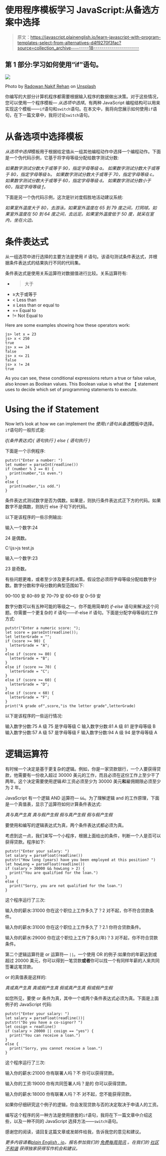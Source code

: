 # 使用程序模板学习 JavaScript:从备选方案中选择

> 原文：<https://javascript.plainenglish.io/learn-javascript-with-program-templates-select-from-alternatives-d4f9270f3fac?source=collection_archive---------18----------------------->

## 第 1 部分:学习如何使用“if”语句。

![](img/3610213b151379ecead12f2c550c6a0c.png)

Photo by [Radowan Nakif Rehan](https://unsplash.com/@radowanrehan?utm_source=medium&utm_medium=referral) on [Unsplash](https://unsplash.com?utm_source=medium&utm_medium=referral)

你编写的大部分计算机程序都需要根据输入程序的数据做出决策。对于这些情况，您可以使用一个程序模板— *从选项中选择*。有两种 JavaScript 编程结构可以用来实现这个模板——`if`语句和`switch`语句。在本文中，我将向您展示如何使用`if`语句，在下一篇文章中，我将讨论`switch`语句。

# 从备选项中选择模板

*从选项中选择*模板用于根据给定值从一组其他编程动作中选择一个编程动作。下面是一个伪代码示例，它基于将字母等级分配给数字测试分数:

*如果数字测试分数大于或等于 90，指定字母等级 a。
如果数字测试分数大于或等于 80，指定字母等级 b。
如果数字测试分数大于或等于 70，指定字母等级 c。
如果数字测试分数大于或等于 60，指定字母等级 d。
如果数字测试分数小于 60，指定字母等级 f。*

下面是另一个伪代码示例，这次是针对度假胜地活动建议系统:

*如果室外温度大于 80，去游泳。如果室外温度在 65 到 79 度之间，打网球。如果室外温度在 50 到 64 度之间，去远足。如果室外温度低于 50 度，就呆在室内，坐在火边。*

# 条件表达式

从一组选项中进行选择的主要方法是使用 if 语句。该语句测试条件表达式，并根据条件表达式的结果执行不同的代码集。

条件表达式是使用关系运算符对数据值进行比较。关系运算符有:

*   >大于
*   ≥大于或等于
*   < Less than
*   ≤ Less than or equal to
*   == Equal to
*   != Not Equal to

Here are some examples showing how these operators work:

```
js> let x = 23
js> x < 250
true
js> x == 24
false
js> x <= 21
false
js> x != 24
true
```

As you can see, these conditional expressions return a true or false value, also known as Boolean values. This Boolean value is what the 【 statement uses to decide which set of programming statements to execute.

# Using the if Statement

Now let’s look at how we can implement the *使用`if`语句从备选*模板中选择。`if`语句的一般形式是:

*if(条件表达式){
语句执行
}
else {
语句执行
}*

下面是一个示例程序:

```
putstr("Enter a number: ")
let number = parseInt(readline())
if (number % 2 == 0) {
  print(number,"is even.")
}
else {
  print(number,"is odd.")
}
```

条件表达式测试数字是否为偶数。如果是，则执行条件表达式正下方的代码。如果数字不是偶数，则执行 else 子句下的代码。

以下是该程序的一些示例输出:

输入一个数字:24

24 是偶数。

C:\js>js test.js

输入一个数字:23

23 是奇数。

有些问题更难，或者至少涉及更多的决策。假设您必须将字母等级分配给数字分数。数字分数和字母分数的典型范围如下:

90–100 安
80–89 安
70–79 安
60–69 安
0–59 安

数字分数可以有五种可能的等级之一。你不能用简单的 *if-else* 语句来解决这个问题。你需要一个更复杂的 if 语句——if-else if 语句。下面是分配字母等级的工作方式:

```
putstr("Enter a numeric score: ");
let score = parseInt(readline());
let letterGrade = "";
if (score >= 90) {
  letterGrade = "A";
}
else if (score >= 80) {
  letterGrade = "B";
}
else if (score >= 70) {
  letterGrade = "C";
}
else if (score >= 60) {
  letterGrade = "D";
}
else if (score < 60) {
  letterGrade = "F";
}
print("A grade of",score,"is the letter grade",letterGrade)
```

以下是该程序的一些运行情况:

输入数字分数:75
A 级 75 是字母等级 C
输入数字分数:81
A 级 81 是字母等级 B
输入数字分数:57
A 级 57 是字母等级 F
输入数字分数:94
A 级 94 是字母等级 A

# 逻辑运算符

有时候一个决定是基于更复杂的逻辑。例如，你是一家贷款银行，一个人要获得贷款，他需要有一份收入超过 30000 美元的工作，而且必须在这份工作上至少干了两年。这个决定需要使用逻辑*和*:工资必须至少为 30000 美元**和**雇佣期限必须至少为 2 年。

JavaScript 有一个逻辑 AND 运算符— `&&`。为了理解逻辑 and 的工作原理，下面是一个真值表，显示了运算符如何计算条件表达式:

*真与真产生真
真与假产生假
假与真产生假
假与假产生假*

要使用和编写的逻辑表达式为真，两个条件表达式都必须为真。

考虑到这一点，我们来写一个小程序，根据上面给出的条件，判断一个人是否可以获得贷款。程序如下:

```
putstr("Enter your salary: ")
let salary = parseFloat(readline())
putstr("How long (years) have you been employed at this position? ")
let howLong = parseFloat(readline())
if (salary > 30000 && howLong > 2) {
  print("You are qualified for the loan.")
}
else {
  print("Sorry, you are not qualified for the loan.")
}
```

这个程序运行了三次:

输入你的薪水:31000
你在这个职位上工作多久了？2
对不起，你不符合贷款条件。

输入你的薪水:31000
你在这个职位上工作多久了？2.1
你符合贷款条件。

输入你的薪水:29000
你在这个职位上工作了多久(年)？3
对不起，你不符合贷款条件。

第二个逻辑运算符是 or 运算符— `||`。一个使用 OR 的例子:如果你的年薪达到或超过 20000 美元，你可以得到一笔贷款**或者**你可以找一个有同样年薪的人来共同签署这笔贷款。

or 的真值表是这样的:

*真或真产生真
真或假产生真
假或真产生真
假或假产生假*

如您所见，要使 or 条件为真，其中一个或两个条件表达式必须为真。下面是上面例子的 JavaScript 代码:

```
putstr("Enter your salary: ")
let salary = parseFloat(readline())|
putstr("Do you have a co-signor? ")
let cosign = readline()
if (salary > 20000 || cosign == "yes") {
  print("You can receive a loan.")
}
else {
  print("Sorry, you cannot receive a loan.")
}
```

这个程序运行了三次:

输入你的薪水:21000
你有联署人吗？不
你可以获得贷款。

输入你的工资:19000
你有共同签署人吗？是的
你可以获得贷款。

输入你的薪水:18000
你有联署人吗？不
对不起，您不能获得贷款。

如果你仔细研究这个例子的逻辑，你会发现贷款与否的决定取决于申请人的工资。

编写这个程序的另一种方法是使用嵌套的`if`语句，我将在下一篇文章中介绍这些，以及一种不同的 JavaScript 选择方法——`switch`语句。

感谢您的阅读，请回复这篇文章或发邮件给我，告诉我您的意见和建议。

*更多内容请看*[*plain English . io*](http://plainenglish.io/)*。报名参加我们的* [*免费每周简讯*](http://newsletter.plainenglish.io/) *。在我们的* [*社区不和谐*](https://discord.gg/GtDtUAvyhW) *获得独家获得写作机会和建议。*
